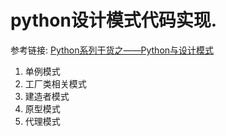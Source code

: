 # python设计模式代码实现.
参考链接: [Python系列干货之——Python与设计模式](https://zhuanlan.zhihu.com/p/31675841)
1. 单例模式
2. 工厂类相关模式
3. 建造者模式
4. 原型模式
5. 代理模式